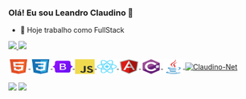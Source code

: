 ### Olá! Eu sou Leandro Claudino 👋


- 🔭 Hoje trabalho como FullStack

<div>
<a href="https:github.com/Claudino458">
  <img height="180em" src="https://github-readme-stats.vercel.app/api?username=Claudino458&show_icons=true&theme=dark&include_all_commits=true&count_private=true"/>
  <img height="180em" src="https://github-readme-stats.vercel.app/api/top-langs/?username=Claudino458&layout=compact&langs_count=16&theme=dark"/>
</div>
  
  <div style="display: inline_block"><br>
    <img align="center" alt="Claudino-HTML" height="30" width="40" src="https://raw.githubusercontent.com/devicons/devicon/master/icons/html5/html5-original.svg">
     <img align="center" alt="Claudino-CSS" height="30" width="40" src="https://raw.githubusercontent.com/devicons/devicon/master/icons/css3/css3-original.svg">
     <img align="center" alt="Claudino-Bootstrap" height="30" width="40" src="https://raw.githubusercontent.com/devicons/devicon/master/icons/bootstrap/bootstrap-original.svg">
     <img align="center" alt="Claudino-Javascript" height="30" width="40" src="https://raw.githubusercontent.com/devicons/devicon/master/icons/javascript/javascript-original.svg">
     <img align="center" alt="Claudino-React" height="30" width="40" src="https://raw.githubusercontent.com/devicons/devicon/master/icons/react/react-original.svg">
     <img align="center" alt="Claudino-Angular" height="30" width="40" src="https://raw.githubusercontent.com/devicons/devicon/master/icons/angularjs/angularjs-original.svg">
     <img align="center" alt="Claudino-CSharp" height="30" width="40" src="https://raw.githubusercontent.com/devicons/devicon/master/icons/csharp/csharp-original.svg">
     <img align="center" alt="Claudino-Java" height="30" width="40" src="https://raw.githubusercontent.com/devicons/devicon/master/icons/java/java-original.svg">
    <img align="center" alt="Claudino-Net" height="30" width="100" src="https://img.shields.io/badge/.NET-5C2D91?style=for-the-badge&logo=.net&logoColor=white">
  </div>
  
<div><br>
  <a href="mailto:leandro.claudino.v@gmail.com" target="_blank"><img src="https://img.shields.io/badge/Gmail-D14836?style=for-the-badge&logo=gmail&logoColor=white" target="_blank"></a>
  <a href="linkedin.com/in/leandro-claudino-793394a6" target="_blank"><img src="https://img.shields.io/badge/LinkedIn-0077B5?style=for-the-badge&logo=linkedin&logoColor=white" target="_blank"></a>
</div>

